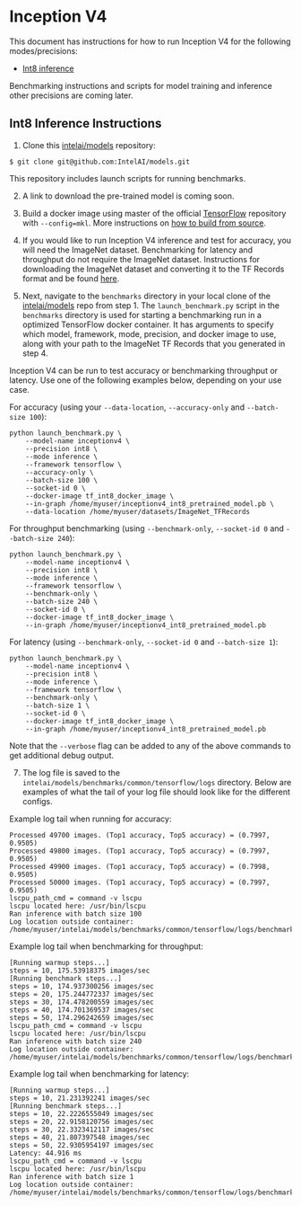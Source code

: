 # Inception V4

This document has instructions for how to run Inception V4 for the
following modes/precisions:
* [Int8 inference](#int8-inference-instructions)

Benchmarking instructions and scripts for model training and inference
other precisions are coming later.

## Int8 Inference Instructions

1. Clone this [intelai/models](https://github.com/IntelAI/models)
repository:

```
$ git clone git@github.com:IntelAI/models.git
```

This repository includes launch scripts for running benchmarks.

2. A link to download the pre-trained model is coming soon.

3. Build a docker image using master of the official
[TensorFlow](https://github.com/tensorflow/tensorflow) repository with
`--config=mkl`. More instructions on
[how to build from source](https://software.intel.com/en-us/articles/intel-optimization-for-tensorflow-installation-guide#inpage-nav-5).

4. If you would like to run Inception V4 inference and test for
accuracy, you will need the ImageNet dataset. Benchmarking for latency
and throughput do not require the ImageNet dataset.  Instructions for
downloading the ImageNet dataset and converting it to the TF Records
format and be found
[here](https://github.com/tensorflow/models/tree/master/research/slim#an-automated-script-for-processing-imagenet-data).

5. Next, navigate to the `benchmarks` directory in your local clone of
the [intelai/models](https://github.com/IntelAI/models) repo from step 1.
The `launch_benchmark.py` script in the `benchmarks` directory is
used for starting a benchmarking run in a optimized TensorFlow docker
container. It has arguments to specify which model, framework, mode,
precision, and docker image to use, along with your path to the ImageNet
TF Records that you generated in step 4.

Inception V4 can be run to test accuracy or benchmarking throughput or
latency. Use one of the following examples below, depending on your use
case.

For accuracy (using your `--data-location`, `--accuracy-only` and
`--batch-size 100`):

```
python launch_benchmark.py \
    --model-name inceptionv4 \
    --precision int8 \
    --mode inference \
    --framework tensorflow \
    --accuracy-only \
    --batch-size 100 \
    --socket-id 0 \
    --docker-image tf_int8_docker_image \
    --in-graph /home/myuser/inceptionv4_int8_pretrained_model.pb \
    --data-location /home/myuser/datasets/ImageNet_TFRecords
```

For throughput benchmarking (using `--benchmark-only`, `--socket-id 0` and `--batch-size 240`):

```
python launch_benchmark.py \
    --model-name inceptionv4 \
    --precision int8 \
    --mode inference \
    --framework tensorflow \
    --benchmark-only \
    --batch-size 240 \
    --socket-id 0 \
    --docker-image tf_int8_docker_image \
    --in-graph /home/myuser/inceptionv4_int8_pretrained_model.pb
```

For latency (using `--benchmark-only`, `--socket-id 0` and `--batch-size 1`):

```
python launch_benchmark.py \
    --model-name inceptionv4 \
    --precision int8 \
    --mode inference \
    --framework tensorflow \
    --benchmark-only \
    --batch-size 1 \
    --socket-id 0 \
    --docker-image tf_int8_docker_image \
    --in-graph /home/myuser/inceptionv4_int8_pretrained_model.pb
```

Note that the `--verbose` flag can be added to any of the above commands
to get additional debug output.

7. The log file is saved to the
`intelai/models/benchmarks/common/tensorflow/logs` directory. Below are
examples of what the tail of your log file should look like for the
different configs.

Example log tail when running for accuracy:

```
Processed 49700 images. (Top1 accuracy, Top5 accuracy) = (0.7997, 0.9505)
Processed 49800 images. (Top1 accuracy, Top5 accuracy) = (0.7997, 0.9505)
Processed 49900 images. (Top1 accuracy, Top5 accuracy) = (0.7998, 0.9505)
Processed 50000 images. (Top1 accuracy, Top5 accuracy) = (0.7997, 0.9505)
lscpu_path_cmd = command -v lscpu
lscpu located here: /usr/bin/lscpu
Ran inference with batch size 100
Log location outside container: /home/myuser/intelai/models/benchmarks/common/tensorflow/logs/benchmark_inceptionv4_inference_int8_20190104_191509.log
```

Example log tail when benchmarking for throughput:
```
[Running warmup steps...]
steps = 10, 175.53918375 images/sec
[Running benchmark steps...]
steps = 10, 174.937300256 images/sec
steps = 20, 175.244772337 images/sec
steps = 30, 174.478200559 images/sec
steps = 40, 174.701369537 images/sec
steps = 50, 174.296242659 images/sec
lscpu_path_cmd = command -v lscpu
lscpu located here: /usr/bin/lscpu
Ran inference with batch size 240
Log location outside container: /home/myuser/intelai/models/benchmarks/common/tensorflow/logs/benchmark_inceptionv4_inference_int8_20190104_012411.log
```

Example log tail when benchmarking for latency:
```
[Running warmup steps...]
steps = 10, 21.231392241 images/sec
[Running benchmark steps...]
steps = 10, 22.2226555049 images/sec
steps = 20, 22.9158120756 images/sec
steps = 30, 22.3323412117 images/sec
steps = 40, 21.807397548 images/sec
steps = 50, 22.9305954197 images/sec
Latency: 44.916 ms
lscpu_path_cmd = command -v lscpu
lscpu located here: /usr/bin/lscpu
Ran inference with batch size 1
Log location outside container: /home/myuser/intelai/models/benchmarks/common/tensorflow/logs/benchmark_inceptionv4_inference_int8_20190104_012204.log
```